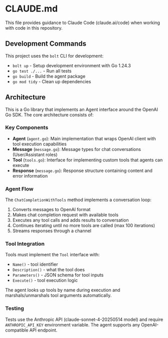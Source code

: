 # CLAUDE.md

This file provides guidance to Claude Code (claude.ai/code) when working with code in this repository.

## Development Commands

This project uses the `bolt` CLI for development:
- `bolt up` - Setup development environment with Go 1.24.3
- `go test ./...` - Run all tests
- `go build` - Build the agent package
- `go mod tidy` - Clean up dependencies

## Architecture

This is a Go library that implements an Agent interface around the OpenAI Go SDK. The core architecture consists of:

### Key Components

- **Agent** (`agent.go`): Main implementation that wraps OpenAI client with tool execution capabilities
- **Message** (`message.go`): Message types for chat conversations (User/Assistant roles)
- **Tool** (`tools.go`): Interface for implementing custom tools that agents can execute
- **Response** (`message.go`): Response structure containing content and error information

### Agent Flow

The `ChatCompletionWithTools` method implements a conversation loop:
1. Converts messages to OpenAI format
2. Makes chat completion request with available tools
3. Executes any tool calls and adds results to conversation
4. Continues iterating until no more tools are called (max 100 iterations)
5. Streams responses through a channel

### Tool Integration

Tools must implement the `Tool` interface with:
- `Name()` - tool identifier
- `Description()` - what the tool does
- `Parameters()` - JSON schema for tool inputs
- `Execute()` - tool execution logic

The agent looks up tools by name during execution and marshals/unmarshals tool arguments automatically.

### Testing

Tests use the Anthropic API (claude-sonnet-4-20250514 model) and require `ANTHROPIC_API_KEY` environment variable. The agent supports any OpenAI-compatible API endpoint.
